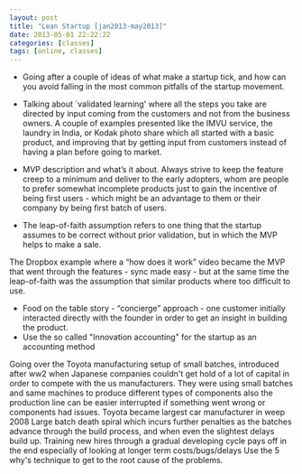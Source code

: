 ```yaml
---
layout: post
title: "Lean Startup [jan2013-may2013]"
date: 2013-05-01 22:22:22
categories: [classes]
tags: [online, classes]
---
```

+ Going after a couple of ideas of what make a startup tick, and how can you avoid falling in the most common pitfalls of the startup movement.

+ Talking about `validated learning' where all the steps you take are directed by input coming from the customers and not from the business owners. A couple of examples presented like the IMVU service, the laundry in India, or Kodak photo share which all started with a basic product, and improving that by getting input from customers instead of having a plan before going to market.

- MVP description and what’s it about. Always strive to keep the feature creep to a minimum and deliver to the early adopters, whom are people to prefer somewhat incomplete products just to gain the incentive of being first users - which might be an advantage to them or their company  by being first batch of users.

- The leap-of-faith assumption refers to one thing that the startup assumes to be correct without prior validation, but in which the MVP helps to make a sale.

The Dropbox example where a “how does it work” video became the MVP that went through the features - sync made easy - but at the same time the leap-of-faith was the assumption that similar products where too difficult to use.

- Food on the table story - “concierge” approach - one customer initially interacted directly with the founder in order to get an insight in building the product.
- Use the so called "Innovation accounting" for the startup as an accounting method


Going over the Toyota manufacturing setup of small batches, introduced after ww2 when Japanese companies couldn't get hold of a lot of capital in order to compete with the us manufacturers. They were using small batches and same machines to produce different types of components also the production line can be easier interrupted if something went wrong or components had issues. Toyota became largest car manufacturer in weep 2008
Large batch death spiral which incurs further penalties as the batches advance through the build process, and when even the slightest delays build up.
Training new hires through a gradual developing cycle pays off in the end especially of looking at longer term costs/bugs/delays
Use the 5 why's technique to get to the root cause of the problems.

